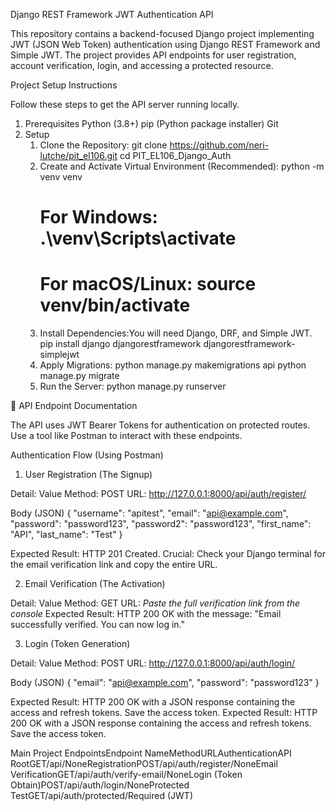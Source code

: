 Django REST Framework JWT Authentication API

This repository contains a backend-focused Django project implementing JWT (JSON Web Token) authentication using Django REST Framework and Simple JWT. The project provides API endpoints for user registration, account verification, login, and accessing a protected resource.

Project Setup Instructions

Follow these steps to get the API server running locally.

1. Prerequisites
    Python (3.8+)
    pip (Python package installer)
    Git
2. Setup
    1. Clone the Repository:
       git clone https://github.com/neri-lutche/pit_el106.git
       cd PIT_EL106_Django_Auth
    2. Create and Activate Virtual Environment (Recommended):
       python -m venv venv
       # For Windows: .\venv\Scripts\activate
       # For macOS/Linux: source venv/bin/activate
    3. Install Dependencies:You will need Django, DRF, and Simple JWT.
       pip install django djangorestframework djangorestframework-simplejwt
    4. Apply Migrations:
       python manage.py makemigrations api
       python manage.py migrate
    5. Run the Server:
       python manage.py runserver
       
🔑 API Endpoint Documentation

The API uses JWT Bearer Tokens for authentication on protected routes. Use a tool like Postman to interact with these endpoints.

Authentication Flow (Using Postman)

1. User Registration (The Signup)

Detail:  Value
Method:  POST
URL:     http://127.0.0.1:8000/api/auth/register/

Body (JSON)
  {
    "username": "apitest",
    "email": "api@example.com",
    "password": "password123",
    "password2": "password123",
    "first_name": "API",
    "last_name": "Test"
  }
  
Expected Result: HTTP 201 Created. Crucial: Check your Django terminal for the email verification link and copy the entire URL.

2. Email Verification (The Activation)

Detail:  Value
Method:  GET
URL:     _Paste the full verification link from the console_
Expected Result: HTTP 200 OK with the message: "Email successfully verified. You can now log in."

3. Login (Token Generation)

Detail:  Value
Method:  POST
URL:     http://127.0.0.1:8000/api/auth/login/

Body (JSON)
  {
    "email": "api@example.com",
    "password": "password123"
  }

Expected Result: HTTP 200 OK with a JSON response containing the access and refresh tokens. Save the access token.
Expected Result: HTTP 200 OK with a JSON response containing the access and refresh tokens. Save the access token.

 Main Project EndpointsEndpoint NameMethodURLAuthenticationAPI RootGET/api/NoneRegistrationPOST/api/auth/register/NoneEmail VerificationGET/api/auth/verify-email/NoneLogin (Token Obtain)POST/api/auth/login/NoneProtected TestGET/api/auth/protected/Required (JWT)
